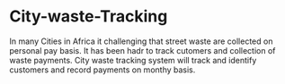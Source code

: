# City-waste-Tracking
In many Cities in Africa it challenging that street waste are collected on personal pay basis. It has been hadr to track cutomers and collection of waste payments. City waste tracking system will track and identify customers and record payments on monthy basis.
